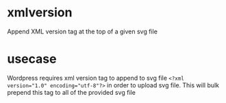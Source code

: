 # xmlversion
Append XML version tag at the top of a given svg file

# usecase
Wordpress requires xml version tag to append to svg file 
`<?xml version="1.0" encoding="utf-8"?>` in order to upload svg file. This will bulk prepend this tag to all of the provided svg file
